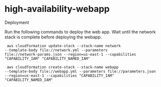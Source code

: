 # high-availability-webapp

Deployment

Run the following commands to deploy the web app. Wait until the network stack is complete before deploying the webapp.

<code> aws cloudformation update-stack --stack-name network --template-body file://network.yml --parameters file://network-params.json --region=us-east-1 --capabilities "CAPABILITY_IAM" "CAPABILITY_NAMED_IAM" </code>

<code> aws cloudformation create-stack --stack-name webapp --template-body file://webapp.yml --parameters file://parameters.json --region=us-east-1 --capabilities "CAPABILITY_IAM" "CAPABILITY_NAMED_IAM" </code>